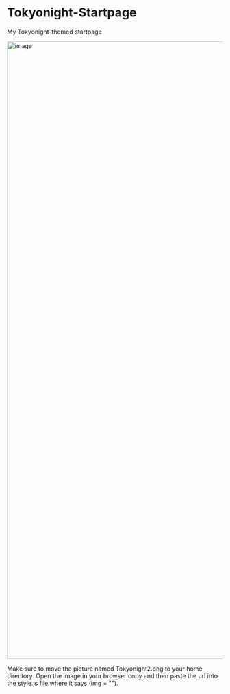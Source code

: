 # Tokyonight-Startpage
My Tokyonight-themed startpage

<img width="1438" alt="image" src="https://user-images.githubusercontent.com/127910449/230703810-9331a120-a892-4c26-ab4c-59c007955734.png">

Make sure to move the picture named Tokyonight2.png to your home directory. Open the image in your browser copy and then paste the url into the style.js file where it says (img = "").

